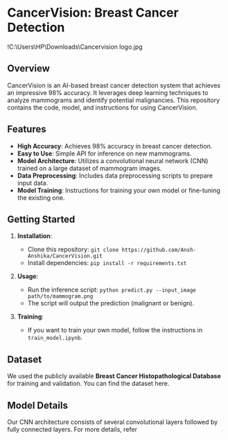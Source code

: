# CancerVision: Breast Cancer Detection

!C:\Users\HP\Downloads\Cancervision logo.jpg

## Overview

CancerVision is an AI-based breast cancer detection system that achieves an impressive 98% accuracy. It leverages deep learning techniques to analyze mammograms and identify potential malignancies. This repository contains the code, model, and instructions for using CancerVision.

## Features

- **High Accuracy**: Achieves 98% accuracy in breast cancer detection.
- **Easy to Use**: Simple API for inference on new mammograms.
- **Model Architecture**: Utilizes a convolutional neural network (CNN) trained on a large dataset of mammogram images.
- **Data Preprocessing**: Includes data preprocessing scripts to prepare input data.
- **Model Training**: Instructions for training your own model or fine-tuning the existing one.

## Getting Started

1. **Installation**:
   - Clone this repository: `git clone https://github.com/Ansh-Anshika/CancerVision.git`
   - Install dependencies: `pip install -r requirements.txt`

2. **Usage**:
   - Run the inference script: `python predict.py --input_image path/to/mammogram.png`
   - The script will output the prediction (malignant or benign).

3. **Training**:
   - If you want to train your own model, follow the instructions in `train_model.ipynb`.

## Dataset

We used the publicly available **Breast Cancer Histopathological Database** for training and validation. You can find the dataset here.

## Model Details

Our CNN architecture consists of several convolutional layers followed by fully connected layers. For more details, refer


